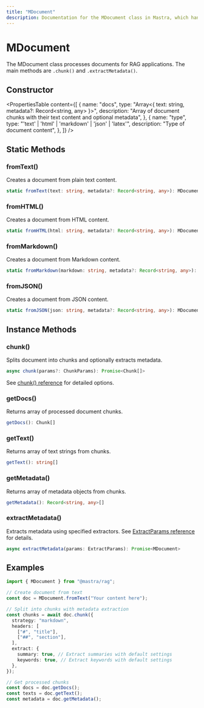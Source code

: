 ```yaml
---
title: "MDocument"
description: Documentation for the MDocument class in Mastra, which handles document processing and chunking.
---
```


# MDocument

The MDocument class processes documents for RAG applications. The main methods are `.chunk()` and `.extractMetadata()`.

## Constructor

<PropertiesTable
content={[
{
name: "docs",
type: "Array<{ text: string, metadata?: Record<string, any> }>",
description:
"Array of document chunks with their text content and optional metadata",
},
{
name: "type",
type: "'text' | 'html' | 'markdown' | 'json' | 'latex'",
description: "Type of document content",
},
]}
/>

## Static Methods

### fromText()

Creates a document from plain text content.

```typescript
static fromText(text: string, metadata?: Record<string, any>): MDocument
```

### fromHTML()

Creates a document from HTML content.

```typescript
static fromHTML(html: string, metadata?: Record<string, any>): MDocument
```

### fromMarkdown()

Creates a document from Markdown content.

```typescript
static fromMarkdown(markdown: string, metadata?: Record<string, any>): MDocument
```

### fromJSON()

Creates a document from JSON content.

```typescript
static fromJSON(json: string, metadata?: Record<string, any>): MDocument
```

## Instance Methods

### chunk()

Splits document into chunks and optionally extracts metadata.

```typescript
async chunk(params?: ChunkParams): Promise<Chunk[]>
```

See [chunk() reference](./chunk) for detailed options.

### getDocs()

Returns array of processed document chunks.

```typescript
getDocs(): Chunk[]
```

### getText()

Returns array of text strings from chunks.

```typescript
getText(): string[]
```

### getMetadata()

Returns array of metadata objects from chunks.

```typescript
getMetadata(): Record<string, any>[]
```

### extractMetadata()

Extracts metadata using specified extractors. See [ExtractParams reference](./extract-params) for details.

```typescript
async extractMetadata(params: ExtractParams): Promise<MDocument>
```

## Examples

```typescript
import { MDocument } from "@mastra/rag";

// Create document from text
const doc = MDocument.fromText("Your content here");

// Split into chunks with metadata extraction
const chunks = await doc.chunk({
  strategy: "markdown",
  headers: [
    ["#", "title"],
    ["##", "section"],
  ],
  extract: {
    summary: true, // Extract summaries with default settings
    keywords: true, // Extract keywords with default settings
  },
});

// Get processed chunks
const docs = doc.getDocs();
const texts = doc.getText();
const metadata = doc.getMetadata();
```
